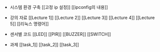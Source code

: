 - 시스템 환경 구축
	[[고정 ip 설정]]
	[[ipconfig의 내용]]
	
- 강의 자료
	[[Lecture 1]]
	[[Lecture 2]]
	[[Lecture 3]]
	[[Lecture 4]]
	[[Lecture 5]]
	[[리눅스 명령어]]

- 센서별 코드
	[[LED]]
	[[PIR]]
	[[BUZZER]]
	[[SWITCH]]
	
- 과제
	[[task_1]]
	[[task_2]]
	[[task_3]]




